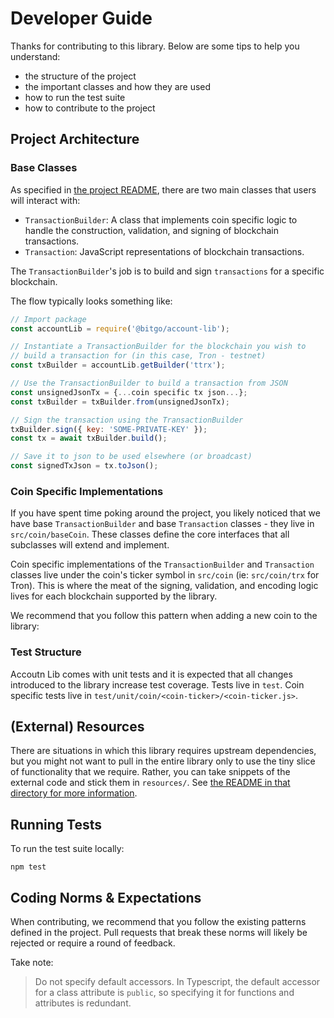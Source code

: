 # Developer Guide

Thanks for contributing to this library. Below are some tips to help you understand:

- the structure of the project
- the important classes and how they are used
- how to run the test suite
- how to contribute to the project

## Project Architecture

### Base Classes

As specified in [the project README](README.md), there are two main classes that users will interact with:

- `TransactionBuilder`: A class that implements coin specific logic to handle the construction, validation, and signing of blockchain transactions.
- `Transaction`: JavaScript representations of blockchain transactions.

The `TransactionBuilder`'s job is to build and sign `transactions` for a specific blockchain.

The flow typically looks something like:

```javascript
// Import package
const accountLib = require('@bitgo/account-lib');

// Instantiate a TransactionBuilder for the blockchain you wish to
// build a transaction for (in this case, Tron - testnet)
const txBuilder = accountLib.getBuilder('ttrx');

// Use the TransactionBuilder to build a transaction from JSON
const unsignedJsonTx = {...coin specific tx json...};
const txBuilder = txBuilder.from(unsignedJsonTx);

// Sign the transaction using the TransactionBuilder
txBuilder.sign({ key: 'SOME-PRIVATE-KEY' });
const tx = await txBuilder.build();

// Save it to json to be used elsewhere (or broadcast)
const signedTxJson = tx.toJson();
```

### Coin Specific Implementations

If you have spent time poking around the project, you likely noticed that we have base `TransactionBuilder` and base `Transaction` classes - they live in `src/coin/baseCoin`. These classes define the core interfaces that all subclasses will extend and implement.

Coin specific implementations of the `TransactionBuilder` and `Transaction` classes live under the coin's ticker symbol in `src/coin` (ie: `src/coin/trx` for Tron). This is where the meat of the signing, validation, and encoding logic lives for each blockchain supported by the library.

We recommend that you follow this pattern when adding a new coin to the library:

### Test Structure

Accoutn Lib comes with unit tests and it is expected that all changes introduced to the library increase test coverage. Tests live in `test`. Coin specific tests live in `test/unit/coin/<coin-ticker>/<coin-ticker.js>`.

## (External) Resources

There are situations in which this library requires upstream dependencies, but you might not want to pull in the entire library only to use the tiny slice of functionality that we require. Rather, you can take snippets of the external code and stick them in `resources/`. See [the README in that directory for more information](resources/README.md).

## Running Tests

To run the test suite locally:

```
npm test
```

## Coding Norms & Expectations

When contributing, we recommend that you follow the existing patterns defined in the project. Pull requests that break these norms will likely be rejected or require a round of feedback.

Take note:

> Do not specify default accessors. In Typescript, the default accessor for a class attribute is `public`, so specifying it for functions and attributes is redundant.
